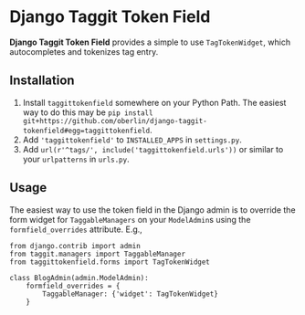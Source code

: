 Django Taggit Token Field
=========================

**Django Taggit Token Field** provides a simple to use `TagTokenWidget`, which autocompletes and tokenizes tag entry.

Installation
------------

1. Install `taggittokenfield` somewhere on your Python Path. The easiest way to do this may be `pip install git+https://github.com/oberlin/django-taggit-tokenfield#egg=taggittokenfield`.
2. Add `'taggittokenfield'` to `INSTALLED_APPS` in `settings.py`.
3. Add `url(r'^tags/', include('taggittokenfield.urls'))` or similar to your `urlpatterns` in `urls.py`.

Usage
-----

The easiest way to use the token field in the Django admin is to override the form widget for `TaggableManagers` on your `ModelAdmin`s using the `formfield_overrides` attribute. E.g.,

    from django.contrib import admin
    from taggit.managers import TaggableManager
    from taggittokenfield.forms import TagTokenWidget
    
    class BlogAdmin(admin.ModelAdmin):
        formfield_overrides = {
            TaggableManager: {'widget': TagTokenWidget}
        }